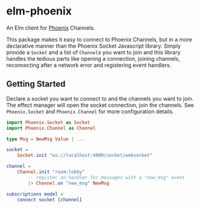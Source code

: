 # elm-phoenix

An Elm client for [Phoenix](http://www.phoenixframework.org) Channels.

This package makes it easy to connect to Phoenix Channels, but in a more declarative manner than the Phoenix Socket Javascript library. Simply provide a `Socket` and a list of `Channel`s you want to join and this library handles the tedious parts like opening a connection, joining channels, reconnecting after a network error and registering event handlers.

## Getting Started

Declare a socket you want to connect to and the channels you want to join. The effect manager will open the socket connection, join the channels. See `Phoenix.Socket` and `Phoenix.Channel` for more configuration details.

```elm
import Phoenix.Socket as Socket
import Phoenix.Channel as Channel

type Msg = NewMsg Value | ...

socket =
    Socket.init "ws://localhost:4000/socket/websocket"

channel =
    Channel.init "room:lobby"
        -- register an handler for messages with a "new_msg" event
        |> Channel.on "new_msg" NewMsg

subscriptions model =
    connect socket [channel]
```